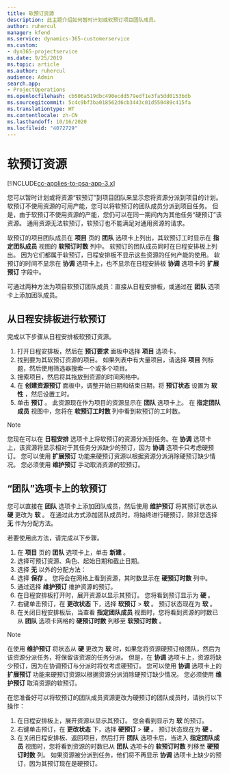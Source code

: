 ```yaml
---
title: 软预订资源
description: 此主题介绍如何暂时计划或软预订项目团队成员。
author: ruhercul
manager: kfend
ms.service: dynamics-365-customerservice
ms.custom:
- dyn365-projectservice
ms.date: 9/25/2019
ms.topic: article
ms.author: ruhercul
audience: Admin
search.app:
- ProjectOperations
ms.openlocfilehash: cb506a519dbc490ecdd579edf1e3fa5dd0153bdb
ms.sourcegitcommit: 5c4c9bf3ba018562d6cb3443c01d550489c415fa
ms.translationtype: HT
ms.contentlocale: zh-CN
ms.lasthandoff: 10/16/2020
ms.locfileid: "4072729"
---
```

# <a name="soft-book-a-resource"></a>软预订资源

[!INCLUDE[cc-applies-to-psa-app-3.x](../includes/cc-applies-to-psa-app-3x.md)]

您可以暂时计划或将资源“软预订”到项目团队来显示您将资源分派到项目的计划。 软预订不使用资源的可用产能，您可以将软预订的团队成员分派到项目任务。 但是，由于软预订不使用资源的产能，您仍可以在同一期间内为其他任务“硬预订”该资源。 通用资源无法软预订，软预订也不能满足对通用资源的请求。

软预订的项目团队成员在 **项目** 页的 **团队** 选项卡上列出，其软预订工时显示在 **指定团队成员** 视图的 **软预订时数** 列中。 软预订的团队成员同时在日程安排板上列出。 因为它们都属于软预订，日程安排板不显示这些资源的任何产能的使用。 软预订的时间不显示在 **协调** 选项卡上，也不显示在日程安排板 **协调** 选项卡的 **扩展预订** 字段中。 

可通过两种方法为项目软预订团队成员：直接从日程安排板，或通过在 **团队** 选项卡上添加团队成员。 

## <a name="soft-book-from-the-schedule-board"></a>从日程安排板进行软预订
完成以下步骤从日程安排板软预订资源。 

1. 打开日程安排板，然后在 **预订要求** 面板中选择 **项目** 选项卡。
2. 找到要为其软预订资源的项目。 如果列表中有大量项目，请选择 **项目** 列标题，然后使用筛选器搜索一个或多个项目。
3. 搜索项目，然后将其拖放到资源的时间网格中。
5. 在 **创建资源预订** 面板中，调整开始日期和结束日期，将 **预订状态** 设置为 **软性** ，然后设置工时。 
6. 单击 **预订** 。 此资源现在作为项目的资源显示在 **团队** 选项卡上。 在 **指定团队成员** 视图中，您将在 **软预订工时数** 列中看到软预订的工时数。

> [!NOTE]
> 您现在可以在 **日程安排** 选项卡上将软预订的资源分派到任务。在 **协调** 选项卡上，该资源将显示相对于其任务分派缺少的预订，因为 **协调** 选项卡只考虑硬预订。 您可以使用 **扩展预订** 功能来硬预订资源以根据资源分派消除硬预订缺少情况。 您必须使用 **维护预订** 手动取消资源的软预订。

## <a name="soft-book-on-the-team-tab"></a>“团队”选项卡上的软预订

您可以直接在 **团队** 选项卡上添加团队成员，然后使用 **维护预订** 将其预订状态从 **硬** 更改为 **软** 。 在通过此方式添加团队成员时，将始终进行硬预订，除非您选择 **无** 作为分配方法。

若要使用此方法，请完成以下步骤。

1. 在 **项目** 页的 **团队** 选项卡上，单击 **新建** 。
2. 选择可预订资源、角色、起始日期和截止日期。
3. 选择 **无** 以外的分配方法：
4. 选择 **保存** 。 您将会在网格上看到资源，其时数显示在 **硬预订时数** 列中。
5. 通过选择 **维护预订** 维护资源的预订。
6. 在日程安排板打开时，展开资源以显示其预订。 您将看到预订显示为 **硬** 。
7. 右键单击预订，在 **更改状态** 下，选择 **软预订** \> **软** 。 预订状态现在为 **软** 。
8. 在关闭日程安排板后，当查看 **指定团队成员** 视图时，您将看到资源的时数已从 **团队** 选项卡网格的 **硬预订时数** 列移至 **软预订时数** 。

> [!NOTE]
> 在使用 **维护预订** 将状态从 **硬** 更改为 **软** 时，如果您将资源硬预订给团队，然后为该资源分派任务，将保留该资源的任务分派。 但是，在 **协调** 选项卡上，资源将缺少预订，因为在协调预订与分派时将仅考虑硬预订。 您可以使用 **协调** 选项卡上的 **扩展预订** 功能来硬预订资源以根据资源分派消除硬预订缺少情况。 您必须使用 **维护预订** 取消资源的软预订。

在您准备好可以将软预订的团队成员资源更改为硬预订的团队成员时，请执行以下操作：

1. 在日程安排板上，展开资源以显示其预订。 您会看到显示为 **软** 的预订。
2. 右键单击预订，在 **更改状态** 下，选择 **硬预订** \> **硬** 。 预订状态现在为 **硬** 。
3. 在关闭日程安排板、返回项目，然后打开 **团队** 选项卡后，当进入 **指定团队成员** 视图时，您将看到资源的时数已从 **团队** 选项卡的 **软预订时数** 列移至 **硬预订时数** 列。 如果资源被分派到任务，他们将不再显示 **协调** 选项卡上缺少的预订，因为其预订现在是硬预订。

